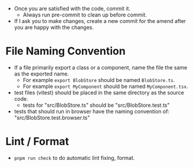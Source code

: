 - Once you are satisfied with the code, commit it.
  - Always run pre-commit to clean up before commit.
- If I ask you to make changes, create a new commit for the amend after you are happy with the changes.

# File Naming Convention

- If a file primarily export a class or a component, name the file the same as the exported name.
  - For example `export BlobStore` should be named `BlobStore.ts`.
  - For example `export MyComponent` should be named `MyComponent.tsx`.
- test files (vitest) should be placed in the same directory as the source code.
  - tests for "src/BlobStore.ts" should be "src/BlobStore.test.ts"
- tests that should run in browser have the naming convention of: "src/BlobStore.test.browser.ts"

# Lint / Format

- `pnpm run check` to do automatic lint fixing, format.
